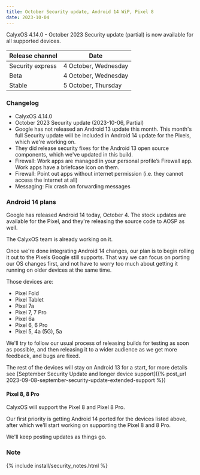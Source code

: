 ```yaml
---
title: October Security update, Android 14 WiP, Pixel 8
date: 2023-10-04
---
```


CalyxOS 4.14.0 - October 2023 Security update (partial) is now available for all supported devices.

| Release channel  | Date   |
| ---------------- | ------ |
| Security express | 4 October, Wednesday |
| Beta | 4 October, Wednesday |
| Stable | 5 October, Thursday |

### Changelog
* CalyxOS 4.14.0
* October 2023 Security update (2023-10-06, Partial)
* Google has not released an Android 13 update this month. This month's full Security update will be included in Android 14 update for the Pixels, which we're working on.
* They did release security fixes for the Android 13 open source components, which we've updated in this build.
* Firewall: Work apps are managed in your personal profile’s Firewall app. Work apps have a briefcase icon on them.
* Firewall: Point out apps without internet permission (i.e. they cannot access the internet at all)
* Messaging: Fix crash on forwarding messages

### Android 14 plans

Google has released Android 14 today, October 4. The stock updates are available for the Pixel, and they're releasing the source code to AOSP as well.

The CalyxOS team is already working on it.

Once we're done integrating Android 14 changes, our plan is to begin rolling it out to the Pixels Google still supports. That way we can focus on porting our OS changes first, and not have to worry too much about getting it running on older devices at the same time.

Those devices are:
* Pixel Fold
* Pixel Tablet
* Pixel 7a
* Pixel 7, 7 Pro
* Pixel 6a
* Pixel 6, 6 Pro
* Pixel 5, 4a (5G), 5a

We'll try to follow our usual process of releasing builds for testing as soon as possible, and then releasing it to a wider audience as we get more feedback, and bugs are fixed.

The rest of the devices will stay on Android 13 for a start, for more details see [September Security Update and longer device support]({% post_url 2023-09-08-september-security-update-extended-support %})

#### Pixel 8, 8 Pro

CalyxOS will support the Pixel 8 and Pixel 8 Pro.

Our first priority is getting Android 14 ported for the devices listed above, after which we'll start working on supporting the Pixel 8 and 8 Pro.

We'll keep posting updates as things go.

### Note

{% include install/security_notes.html %}

